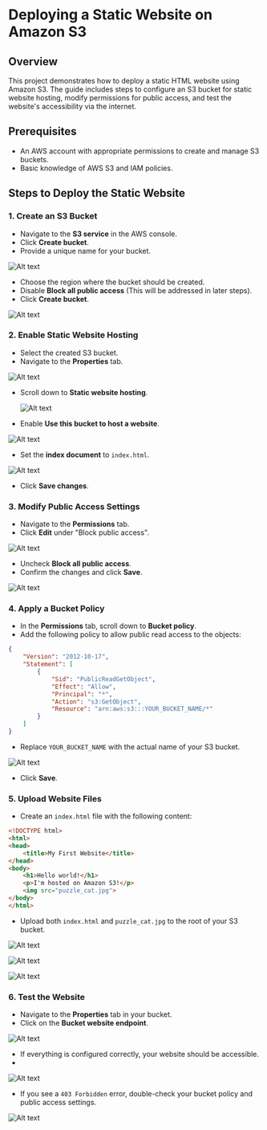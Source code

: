 # Deploying a Static Website on Amazon S3

## Overview
This project demonstrates how to deploy a static HTML website using Amazon S3. The guide includes steps to configure an S3 bucket for static website hosting, modify permissions for public access, and test the website's accessibility via the internet.

## Prerequisites
- An AWS account with appropriate permissions to create and manage S3 buckets.
- Basic knowledge of AWS S3 and IAM policies.

## Steps to Deploy the Static Website

### 1. Create an S3 Bucket
- Navigate to the **S3 service** in the AWS console.
- Click **Create bucket**.
- Provide a unique name for your bucket.

 ![Alt text](createbucket.png)
 
- Choose the region where the bucket should be created.
- Disable **Block all public access** (This will be addressed in later steps).
- Click **Create bucket**.

 ![Alt text](bucket-created.png)
  

### 2. Enable Static Website Hosting
- Select the created S3 bucket.
- Navigate to the **Properties** tab.
  
![Alt text](properties.png)
  
- Scroll down to **Static website hosting**.

  ![Alt text](endpoint.png)
  
- Enable **Use this bucket to host a website**.

![Alt text](enble-staticwebsite.png)
  
- Set the **index document** to `index.html`.
  
![Alt text](index-html.png)
  
- Click **Save changes**.

### 3. Modify Public Access Settings
- Navigate to the **Permissions** tab.
- Click **Edit** under "Block public access".

![Alt text](public-access.png)
  
- Uncheck **Block all public access**.
- Confirm the changes and click **Save**.

![Alt text](confirm-publicaccess.png)

### 4. Apply a Bucket Policy
- In the **Permissions** tab, scroll down to **Bucket policy**.
- Add the following policy to allow public read access to the objects:

```json
{
    "Version": "2012-10-17",
    "Statement": [
        {
            "Sid": "PublicReadGetObject",
            "Effect": "Allow",
            "Principal": "*",
            "Action": "s3:GetObject",
            "Resource": "arn:aws:s3:::YOUR_BUCKET_NAME/*"
        }
    ]
}
```

- Replace `YOUR_BUCKET_NAME` with the actual name of your S3 bucket.

![Alt text](bucket-policy.png)
  
- Click **Save**.

### 5. Upload Website Files
- Create an `index.html` file with the following content:

```html
<!DOCTYPE html>
<html>
<head>
    <title>My First Website</title>
</head>
<body>
    <h1>Hello world!</h1>
    <p>I'm hosted on Amazon S3!</p>
    <img src="puzzle_cat.jpg">
</body>    
</html>
```

- Upload both `index.html` and `puzzle_cat.jpg` to the root of your S3 bucket.
  
![Alt text](uploadfile.png)

![Alt text](addfile.png)

![Alt text](uploaded.png)

### 6. Test the Website
- Navigate to the **Properties** tab in your bucket.
- Click on the **Bucket website endpoint**.

![Alt text](endpoint.png)
  
- If everything is configured correctly, your website should be accessible.
- 
![Alt text](static-website.png)
  
- If you see a `403 Forbidden` error, double-check your bucket policy and public access settings.

![Alt text](error.png)

